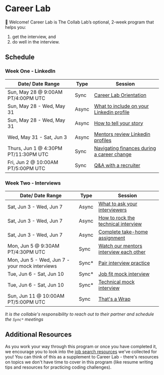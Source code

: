 # Career Lab

👋 Welcome! Career Lab is The Collab Lab’s optional, 2-week program that helps you:

1. get the interview, and
2. do well in the interview.

## Schedule

### Week One - LinkedIn
| Date/ Date Range                            | Type  | Session |
| ------------------------------------------- | ----- | -------------------------------------------------------------------------------------------------------- |
| Sun, May 28 @ 9:00AM PT/4:00PM UTC          | Sync  | [Career Lab Orientation](./session-docs/orientation.md)                                                  |
| Sun, May 28 - Wed, May 31                   | Async | [What to include on your Linkedin profile](./session-docs/what-to-include-on-linkedin.md)                |
| Sun, May 28 - Wed, May 31                   | Async | [How to tell your story](./session-docs/how-to-tell-your-story.md)                                       |
| Wed, May 31 - Sat, Jun 3                    | Async | [Mentors review Linkedin profiles](./session-docs/mentor-linkedin-review.md)                             |
| Thurs, Jun 1 @ 4:30PM PT/11:30PM UTC        | Sync  | [Navigating finances during a career change](./session-docs/navigating-finances-during-career-change.md) |
| Fri, Jun 2 @ 10:00AM PT/5:00PM UTC          | Sync  | [Q&A with a recruiter](./session-docs/q-and-a-with-recruiter.md)                                         |

### Week Two - Interviews
| Date/ Date Range                            | Type  | Session |
| ------------------------------------------- | ----- | -------------------------------------------------------------------------------------------------------- |
| Sat, Jun 3 - Wed, Jun 7                     | Async | [What to ask your interviewers](./session-docs/what-to-ask-your-interviewers.md)                         |
| Sat, Jun 3 - Wed, Jun 7                     | Async | [How to rock the technical interview](./session-docs/rock-the-technical-interview.md)                    |
| Sat, Jun 3 - Wed, Jun 7                     | Async | [Complete take-home assignment](./session-docs/complete-take-home-assignment.md)                         |
| Mon, Jun 5 @ 9:30AM PT/4:30PM UTC           | Sync  | [Watch our mentors interview each other](./session-docs/watch-mentors-interview.md)                      |
| Mon, Jun 5 - Wed, Jun 7 - your mock interviews     | Sync*  | [Pair interview practice](./session-docs/pair-interview-practice.md)                             |
| Tue, Jun 6 - Sat, Jun 10                    | Sync*  | [Job fit mock interview](./session-docs/mock-interview-job-fit.md)                                      |
| Tue, Jun 6 - Sat, Jun 10                    | Sync*  | [Technical mock interview](./session-docs/mock-interview-technical.md)                                  |
| Sun, Jun 11 @ 10:00AM PT/5:00PM UTC         | Sync  | [That's a Wrap](./session-docs/graduation.md)                                                            |

*It is the collabie's responsibility to reach out to their partner and schedule the `` Sync* `` meetings*

## Additional Resources

As you work your way through this program or once you have completed it, we encourage you to look into the [job search resources](https://github.com/the-collab-lab/job-search-resources) we've collected for you! You can think of this as a supplement to Career Lab - there's resources on topics we don't have time to cover in this program (like resume writing tips and resources for practicing coding challenges).
